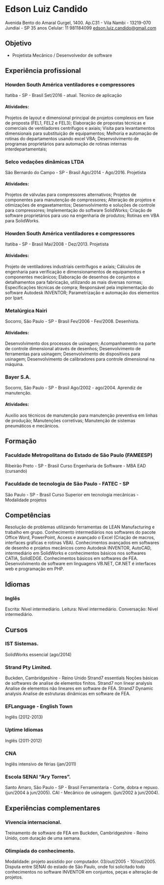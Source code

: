 # Edson Luiz Candido
Avenida Bento do Amaral Gurgel, 1400.
Ap.C31 - Vila Nambi - 13219-070
Jundiaí - SP
35 anos
Celular: 11 981184099
edson.luiz.candido@gmail.com
## Objetivo
- Projetista Mecânico / Desenvolvedor de software
## Experiência profissional
### Howden South América ventiladores e compressores
Itatiba - SP - Brasil
Set/2016 - atual.
Técnico de aplicação
#### Atividades:
Projetos de layout e dimensional principal de projetos complexos em fase de proposta (FEL1, FEL2 e FEL3);
Elaboração de propostas técnicas e comerciais de ventiladores centrífugos e axiais;
Visita para levantamentos dimensionais para substituição de equipamentos;
Melhoria e automação de rotinas do departamentos usando excel VBA;
Desenvolvimento de programas proprietários para automação de rotinas internas interdepartamentais;
### Selco vedações dinâmicas LTDA
São Bernardo do Campo - SP - Brasil
Ago/2014 - Ago/2016.
Projetista
#### Atividades:
Projetos de válvulas para compressores alternativos;
Projetos de componentes para manutenção de compressores;
Alteração de projetos e otimizações de engaxetamentos;
Desenvolvimento e soluções de controle para compressores;
Implementação do software SolidWorks;
Criação de software proprietários para uso na engenharia de produtos;
Rotinas em VBA para SolidWorks.
### Howden South América ventiladores e compressores
Itatiba - SP - Brasil
Mai/2008 - Dez/2013.
Projetista
#### Atividades:
Projeto de ventiladores industriais centrífugos e axiais;
Cálculos de engenharia para verificação e dimensionamentos de equipamentos e componentes mecânicos;
Elaboração de desenhos de conjuntos e detalhamentos para fabricação, utilizando as mais diversas normas;
Especificações técnicas de compra;
Responsável pela implementação do software Autodesk INVENTOR;
Parametrização e automação dos elementos por Ipart.
### Metalúrgica Nairi
Socorro, São Paulo - SP - Brasil
Fev/2006 - Fev/2008.
Desenhista.
#### Atividades:
Desenvolvimento dos processos de usinagem;
Acompanhamento na parte de controle dimensional através de desenhos;
Desenvolvimento de ferramentas para usinagem;
Desenvolvimento de dispositivos para usinagem;
Desenvolvimento de calibradores para controle dimensional na máquina.
### Bayer S.A.
Socorro, São Paulo - SP - Brasil
Ago/2002 - ago/2004.
Aprendiz de manutenção.
#### Atividades:
Auxilio aos técnicos de manutenção para manutenção preventiva em linhas de produção;
Manutenções corretivas;
Manutenção de sistemas pneumáticos e mecânicos.
## Formação
### Faculdade Metropolitana do Estado de São Paulo (FAMEESP)
Ribeirão Preto - SP - Brasil
Curso Engenharia de Software - MBA EAD (cursando)
### Faculdade de tecnologia de São Paulo  - FATEC - SP
São Paulo - SP - Brasil
Curso Superior em tecnologia mecânicas - Modalidade projetos
## Competências
Resolução de problemas utilizando ferramentas de LEAN Manufacturing e trabalho em grupo.
Conhecimento intermediários nos softwares do pacote Office Word, PowerPoint, Access e avançado o Excel (Criação de macros, interfaces gráficas e rotinas VBA).
Conhecimentos avançados em softwares de desenho e projetos mecânicos como Autodesk INVENTOR, AutoCAD, intermediário em SolidWorks e conhecimentos básicos nos softwares CATIA, SolidEDGE.
Conhecimentos básicos em softwares de FEA.
Desenvolvimento de software em linguagens VB.NET, C#.NET é interfaces web e programação em PHP.
## Idiomas
### Inglês
Escrita: Nível intermediário.
Leitura: Nível intermediário.
Conversação: Nível intermediário.
## Cursos
### IST Sistemas.
SolidWorks essencial (ago/2014)
### Strand Pty Limited.
Buckden, Cambridgeshire - Reino Unido
Strand7 essentials
Noções básicas de softwares de analise de elementos finitos.
Strand7 non linear analysis
Analise de elementos não lineares em software de FEA.
Strand7 Dynamic analysis
Analise de estruturas dinâmicas em software de FEA.
### EFLanguage - English Town
Inglês (2012-2013)
### Uptime Idiomas
Inglês (2011-2012)
### CNA
Inglês intensivo de férias (jan/2011)
### Escola SENAI “Ary Torres”.
Santo Amaro, São Paulo - SP - Brasil
Ferramentaria - Corte, dobra e repuxo.
(jun/2004 à jun/2005).
CAI - Mecânico de usinagem.
(jun/2002 à jun/2004).
## Experiências complementares
### Vivencia internacional.
Treinamento de software de FEA em Buckden, Cambridgeshire - Reino Unido, com duração de uma semana.
### Olimpíada do conhecimento.
Modalidade: projeto assistido por computador.
03/out/2005 - 10/out/2005.
Disputa entre SENAI do estado de São Paulo, onde foi solicitado todo conhecimentos no software INVENTOR em conjuntos, peças e alteração de projetos.